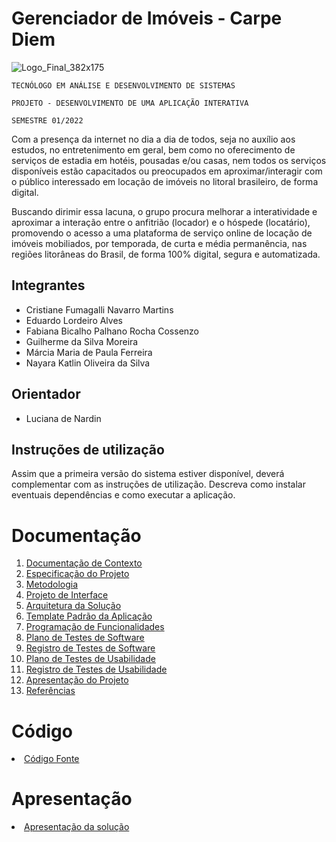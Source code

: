 # Gerenciador de Imóveis - Carpe Diem

![Logo_Final_382x175](https://user-images.githubusercontent.com/89549220/164358507-96df0285-1c61-43ce-b9c0-aea7a7585f5c.png)

`TECNÓLOGO EM ANÁLISE E DESENVOLVIMENTO DE SISTEMAS`

`PROJETO - DESENVOLVIMENTO DE UMA APLICAÇÃO INTERATIVA`

`SEMESTRE 01/2022`


Com a presença da internet no dia a dia de todos, seja no auxílio aos estudos, no entretenimento em geral, bem como no oferecimento de serviços de estadia em hotéis, pousadas e/ou casas, nem todos os serviços disponíveis estão capacitados ou preocupados em aproximar/interagir com o público interessado em locação de imóveis no litoral brasileiro, de forma digital.

Buscando dirimir essa lacuna, o grupo procura melhorar a interatividade e aproximar a interação entre o anfitrião (locador) e o hóspede (locatário), promovendo o acesso a uma plataforma de serviço online de locação de imóveis mobiliados, por temporada, de curta e média permanência, nas regiões litorâneas do Brasil, de forma 100% digital, segura e automatizada.


## Integrantes


* Cristiane Fumagalli Navarro Martins
* Eduardo Lordeiro Alves
* Fabiana Bicalho Palhano Rocha Cossenzo
* Guilherme da Silva Moreira
* Márcia Maria de Paula Ferreira
* Nayara Katlin Oliveira da Silva


## Orientador


* Luciana de Nardin


## Instruções de utilização

Assim que a primeira versão do sistema estiver disponível, deverá complementar com as instruções de utilização. Descreva como instalar eventuais dependências e como executar a aplicação.


# Documentação

<ol>
<li><a href="docs/01-Documentação de Contexto.md"> Documentação de Contexto</a></li>
<li><a href="docs/02-Especificação do Projeto.md"> Especificação do Projeto</a></li>
<li><a href="docs/03-Metodologia.md"> Metodologia</a></li>
<li><a href="docs/04-Projeto de Interface.md"> Projeto de Interface</a></li>
<li><a href="docs/05-Arquitetura da Solução.md"> Arquitetura da Solução</a></li>
<li><a href="docs/06-Template Padrão da Aplicação.md"> Template Padrão da Aplicação</a></li>
<li><a href="docs/07-Programação de Funcionalidades.md"> Programação de Funcionalidades</a></li>
<li><a href="docs/08-Plano de Testes de Software.md"> Plano de Testes de Software</a></li>
<li><a href="docs/09-Registro de Testes de Software.md"> Registro de Testes de Software</a></li>
<li><a href="docs/10-Plano de Testes de Usabilidade.md"> Plano de Testes de Usabilidade</a></li>
<li><a href="docs/11-Registro de Testes de Usabilidade.md"> Registro de Testes de Usabilidade</a></li>
<li><a href="docs/12-Apresentação do Projeto.md"> Apresentação do Projeto</a></li>
<li><a href="docs/13-Referências.md"> Referências</a></li>
</ol>

# Código

<li><a href="src/README.md"> Código Fonte</a></li>

# Apresentação

<li><a href="presentation/README.md"> Apresentação da solução</a></li>
